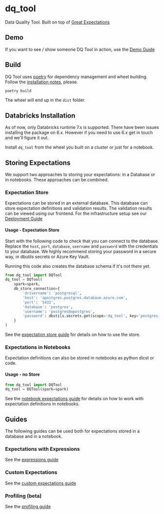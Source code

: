 # dq_tool
Data Quality Tool. Built on top of [Great Expectations](https://greatexpectations.io/)

## Demo
If you want to see / show someone DQ Tool in action, use the [Demo Guide](https://www.notion.so/datasentics/Demo-Guide-3af54cfe3344483aa5b2ace4e47c18ef)

## Build
DQ Tool uses [poetry](https://python-poetry.org/) for dependency management and wheel building. Follow the [installation notes](https://python-poetry.org/docs/basic-usage/), please.
```sh 
poetry build
```
The wheel will end up in the `dist` folder.

## Databricks Installation
As of now, only Databricks runtime 7.x is supported. There have been issues installing the package on 6.x. However if you need to use 6.x get in touch and we'll figure it out. 

Install `dq_tool` from the wheel you built on a cluster or just for a notebook.

## Storing Expectations
We support two approaches to storing your expectations: in a Database or in notebooks. These approaches can be combined.

### Expectation Store
Expectations can be stored in an external database. This database can store expectation definitions and validation results. The validation results can be viewed using our frontend. For the infrastructure setup see our [Deployment Guide](https://www.notion.so/datasentics/Deployment-Guide-703b3a6db9bc4ae594ac113885c21584)
#### Usage - Expectation Store
Start with the following code to check that you can connect to the database. Replace the `host`, `port`, `database`, `username` and `password` with the credentials to your database. We highly recommend storing your password in a secure way, in dbutils secrets or Azure Key Vault.

Running this code also creates the database schema if it's not there yet.
```python
from dq_tool import DQTool
dq_tool = DQTool(
    spark=spark,
    db_store_connection={
        'drivername': 'postgresql',
        'host': 'apostgres.postgres.database.azure.com',
        'port': '5432',
        'database': 'postgres',
        'username': 'postgres@apostgres',
        'password': dbutils.secrets.get(scope='dq_tool', key='postgres_store_password')
    }
)
```
See the [expectation store guide](./docs/expectation_store.md) for details on how to use the store.

### Expectations in Notebooks
Expectation definitions can also be stored in notebooks as python dicst or code. 
#### Usage - no Store
```python
from dq_tool import DQTool
dq_tool = DQTool(spark=spark)
```
See the [notebook expectations guide](.docs/notebook_expectations.md) for details on how to work with expectation definitions in notebooks.

## Guides
The following guides can be used both for expectations stored in a database and in a notebook.

### Expectations with Expressions
See the [expressions guide](./docs/expressions.md)

### Custom Expectations
See the [custom expectations guide](./docs/custom_expectations.md)

### Profiling (beta)
See the [profiling guide](./docs/profiling.md)
